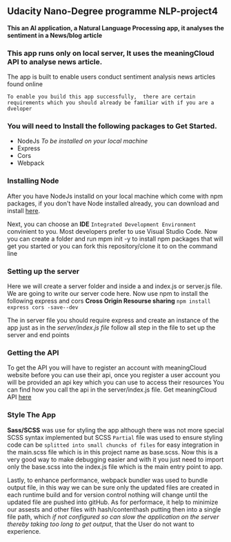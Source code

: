 ## Udacity Nano-Degree programme NLP-project4

**This an AI application, a Natural Language Processing app, 
it analyses the sentiment in a News/blog article**
 
 
### This app runs only on local server, It uses the meaningCloud API to analyse news article. 
 
 The app is built to enable users conduct sentiment analysis news articles found online 


``To enable you build this app successfully, 
there are certain requirements which you should
already be familiar with if you are a dveloper
``

### You will need to Install the following packages to **Get Started**.

* NodeJs *To be installed on your local machine*
* Express
* Cors
* Webpack 

### Installing Node

After you have NodeJs installd on your local machine which come with npm packages, if you don't have Node installed already, you can download and install [here](/https://nodejs.org/en/download/).

Next, you can choose an **IDE** `Integrated Development Environment` convinient to you.  Most developers prefer to use Visual Studio Code.
Now you can create a folder and run mpm init -y to install npm packages that will get you started or you can fork this repository/clone it to on the command line

### Setting up the server

Here we will create a server folder and inside a and index.js or server.js file. We are going to write our server code here. 
Now use npm to install the following express and cors **Cross Origin Resourse sharing**  ``npm install express cors -save--dev``

The in server file you should require express and create an instance of the app just as in the _server/index.js file_ 
follow all step in the file to set up the server and end points

### Getting the API

To get the API you will have to register an account with meaningCloud website before you can use their api, 
once you register a user account you will be provided an api key which you can use to access their resources
You can find how you call the api in the server/index.js file. Get meaningCloud API [here](/https://www.meaningcloud.com/)

### Style The App

**Sass/SCSS** was use for styling the app although there was not more special SCSS syntax implemented but 
SCSS ``Partial`` file was used to ensure styling code can be ``splitted into small chuncks of files`` for 
easy integration in the main.scss file which is in this project name as base.scss. Now this is a very good way to make debugging 
easier and with it you just need to import only the base.scss into the index.js file which is the main entry point to app.

Lastly, to enhance performance, webpack bundler was used to bundle output file, in this way we can be sure 
only the updated files are created in each runtime build and for version control nothing will change until the updated file are pushed into gitHub. 
As for performace, it help to minimize our assests and other files with hash/contenthash putting then into a single file path, 
which _if not configured so can slow the application on the server thereby taking too long to get output_, that the User do not want to experience.


